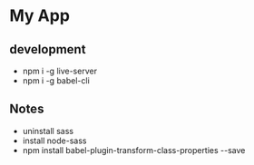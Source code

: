 # My App
## development
<!-- - npm install -g yarn -->
- npm i -g live-server
- npm i -g babel-cli

## Notes
- uninstall sass
- install node-sass
- npm install babel-plugin-transform-class-properties --save